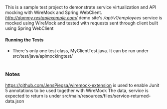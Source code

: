 This is a sample test project to demonstrate service virtualization and API mocking with WireMock and Spring WebClient. *http://dummy.restapiexample.com/* demo site's */api/v1/employees* service is mocked using WireMock and tested with requests sent through client built using Spring WebClient

#### Running the Tests 
- There's only one test class, MyClientTest.java. It can be run under src/test/java/apimockingtest/  
  <br/>
### Notes
https://github.com/JensPiegsa/wiremock-extension is used to enable Junit 5 annotations to be used together with WireMock
The data, service is expected to return is under src/main/resources/files/service-returned-data.json
